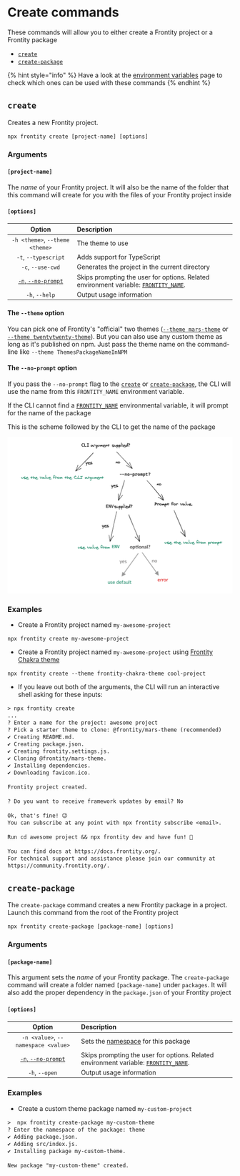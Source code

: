 # Create commands

These commands will allow you to either create a Frontity project or a Frontity package

* [`create`](create-commands.md#create)
* [`create-package`](create-commands,md#create-package)

{% hint style="info" %}
Have a look at the [environment variables](https://docs.frontity.org/frontity-cli/environment-variables) page to check which ones can be used with these commands
{% endhint %}

## `create`

Creates a new Frontity project.

```text
npx frontity create [project-name] [options]
```

### Arguments

#### `[project-name]`

The _name_ of your Frontity project. It will also be the name of the folder that this command will create for you with the files of your Frontity project inside

#### `[options]`

| Option | Description |
| :---: | :--- |
| `-h <theme>`, `--theme <theme>` | The theme to use |
| `-t`, `--typescript` | Adds support for TypeScript |
| `-c`, `--use-cwd` | Generates the project in the current directory |
| [`-n`, `--no-prompt`](create-commands.md#the-no-prompt-option) | Skips prompting the user for options. Related environment variable: [`FRONTITY_NAME`](https://docs.frontity.org/frontity-cli/environment-variables#frontity_name).|
| `-h`, `--help` | Output usage information |

#### The `--theme` option

You can pick one of Frontity's "official" two themes ([`--theme mars-theme`](https://github.com/frontity/frontity/tree/dev/packages/mars-theme) or [`--theme twentytwenty-theme`](https://github.com/frontity/frontity/tree/dev/packages/twentytwenty-theme)). But you can also use any custom theme as long as it's published on npm. Just pass the theme name on the command-line like `--theme ThemesPackageNameInNPM`

#### The `--no-prompt` option

If you pass the `--no-prompt` flag to the [`create`](create-commands.md#create) or [`create-package`](create-commands,md#create-package), the CLI will use the name from this `FRONTITY_NAME` environment variable.

If the CLI cannot find a [`FRONTITY_NAME`](https://docs.frontity.org/frontity-cli/environment-variables#frontity_name) environmental variable, it will prompt for the name of the package

This is the scheme followed by the CLI to get the name of the package

![](../.gitbook/assets/cli-arguments%20%281%29.png)

### Examples

* Create a Frontity project named `my-awesome-project`

```text
npx frontity create my-awesome-project
```

* Create a Frontity project named `my-awesome-project` using [Frontity Chakra theme](https://www.npmjs.com/package/frontity-chakra-theme)

```text
npx frontity create --theme frontity-chakra-theme cool-project
```

* If you leave out both of the arguments, the CLI will run an interactive shell asking for these inputs:

```text
> npx frontity create
...
? Enter a name for the project: awesome project
? Pick a starter theme to clone: @frontity/mars-theme (recommended)
✔ Creating README.md.
✔ Creating package.json.
✔ Creating frontity.settings.js.
✔ Cloning @frontity/mars-theme.
✔ Installing dependencies.
✔ Downloading favicon.ico.

Frontity project created.

? Do you want to receive framework updates by email? No

Ok, that's fine! 😉
You can subscribe at any point with npx frontity subscribe <email>.

Run cd awesome project && npx frontity dev and have fun! 🎉

You can find docs at https://docs.frontity.org/.
For technical support and assistance please join our community at https://community.frontity.org/.
```

## `create-package`

The `create-package` command creates a new Frontity package in a project. Launch this command from the root of the Frontity project

```text
npx frontity create-package [package-name] [options]
```

### Arguments

#### **`[package-name]`**

This argument sets the _name_ of your Frontity package. The `create-package` command will create a folder named `[package-name]` under `packages`. It will also add the proper dependency in the `package.json` of your Frontity project

#### **`[options]`**

| Option | Description |
| :---: | :--- |
| `-n <value>`, `--namespace <value>` | Sets the [namespace](https://docs.frontity.org/learning-frontity/namespaces) for this package |
| [`-n`, `--no-prompt`](create-commands.md#the-no-prompt-option) | Skips prompting the user for options. Related environment variable: [`FRONTITY_NAME`](https://docs.frontity.org/frontity-cli/environment-variables#frontity_name).|
| `-h`, `--open` | Output usage information |

### Examples

* Create a custom theme package named `my-custom-project`

```text
>  npx frontity create-package my-custom-theme
? Enter the namespace of the package: theme
✔ Adding package.json.
✔ Adding src/index.js.
✔ Installing package my-custom-theme.

New package "my-custom-theme" created.
```

